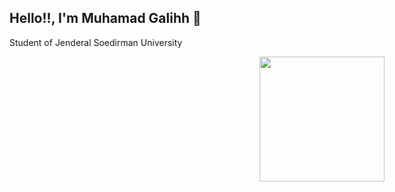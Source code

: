 ## Hello!!, I'm Muhamad Galihh 🐺
Student of Jenderal Soedirman University

<div style="display:flex;justify-content:center;align-items:center;width:1000px;">
<a href="https://github.com/muhgalihhh/">
  <img height=200 align="center" src="https://github-readme-stats.vercel.app/api/top-langs/?username=muhgalihhh&layout=compact&theme=dracula" />
</a>
</div>

